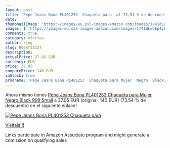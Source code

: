```yaml
---
layout: post
title: 'Pepe Jeans Bona PL401253  Chaqueta para  al 73.54 % de descuento'
date: 
thumbnailImage: 'https://images-eu.ssl-images-amazon.com/images/I/41dLwdEp4yL._SL200_.jpg'
images: [ 'https://images-eu.ssl-images-amazon.com/images/I/41dLwdEp4yL._SL200_.jpg' ]
comments: true
category: ofertas
author: ring
slug: B06XT3Z12T
description:
actualPrice: 37.05 EUR
currency: EUR
price: 37.05
comparePrice: 140 EUR
inStock: true
prodname: 'Pepe Jeans Bona PL401253  Chaqueta para Mujer  Negro  Black 999  Small'
---
```


Ahora mismo tienes [Pepe Jeans Bona PL401253  Chaqueta para Mujer  Negro  Black 999  Small](https://www.amazon.es/dp/B06XT3Z12T/?tag=tolees-21) a 37.05 EUR (original: 140 EUR) (73.54 %  de descuento) en el siguiente enlace!

[![Pepe Jeans Bona PL401253  Chaqueta para ](https://images-eu.ssl-images-amazon.com/images/I/41dLwdEp4yL._SL200_.jpg)](https://www.amazon.es/dp/B06XT3Z12T/?tag=tolees-21)

[Visítala!!!](https://www.amazon.es/dp/B06XT3Z12T/?tag=tolees-21)

Links participate in Amazon Associate program and might generate a comission on qualifying sales
